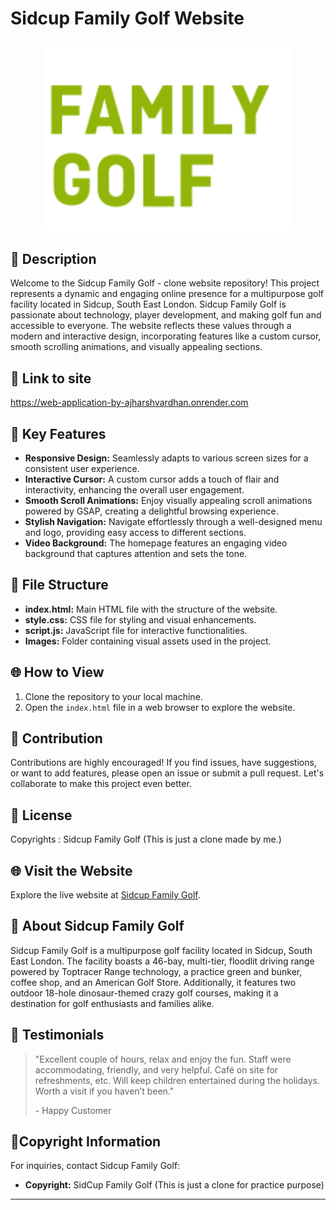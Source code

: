 # Sidcup Family Golf Website

<p align="center">
  <img src="images/logo-white.svg" alt="Project Image" width="400">
</p>



## 🌟 Description

Welcome to the Sidcup Family Golf - clone website repository! This project represents a dynamic and engaging online presence for a multipurpose golf facility located in Sidcup, South East London. Sidcup Family Golf is passionate about technology, player development, and making golf fun and accessible to everyone. The website reflects these values through a modern and interactive design, incorporating features like a custom cursor, smooth scrolling animations, and visually appealing sections.

## 🔗 Link to site

https://web-application-by-ajharshvardhan.onrender.com

## 🚀 Key Features

- **Responsive Design:** Seamlessly adapts to various screen sizes for a consistent user experience.
- **Interactive Cursor:** A custom cursor adds a touch of flair and interactivity, enhancing the overall user engagement.
- **Smooth Scroll Animations:** Enjoy visually appealing scroll animations powered by GSAP, creating a delightful browsing experience.
- **Stylish Navigation:** Navigate effortlessly through a well-designed menu and logo, providing easy access to different sections.
- **Video Background:** The homepage features an engaging video background that captures attention and sets the tone.

## 📁 File Structure

- **index.html:** Main HTML file with the structure of the website.
- **style.css:** CSS file for styling and visual enhancements.
- **script.js:** JavaScript file for interactive functionalities.
- **Images:** Folder containing visual assets used in the project.

## 🌐 How to View

1. Clone the repository to your local machine.
2. Open the `index.html` file in a web browser to explore the website.

## 🤝 Contribution

Contributions are highly encouraged! If you find issues, have suggestions, or want to add features, please open an issue or submit a pull request. Let's collaborate to make this project even better.

## 📄 License

Copyrights : Sidcup Family Golf (This is just a clone made by me.)

## 🌐 Visit the Website

Explore the live website at [Sidcup Family Golf](https://sidcupfamilygolf.com/).

## 📌 About Sidcup Family Golf

Sidcup Family Golf is a multipurpose golf facility located in Sidcup, South East London. The facility boasts a 46-bay, multi-tier, floodlit driving range powered by Toptracer Range technology, a practice green and bunker, coffee shop, and an American Golf Store. Additionally, it features two outdoor 18-hole dinosaur-themed crazy golf courses, making it a destination for golf enthusiasts and families alike.

## 📝 Testimonials

> "Excellent couple of hours, relax and enjoy the fun. Staff were accommodating, friendly, and very helpful. Café on site for refreshments, etc. Will keep children entertained during the holidays. Worth a visit if you haven’t been."
>
> \- Happy Customer

## 🎨Copyright Information

For inquiries, contact Sidcup Family Golf:
- **Copyright:**
SidCup Family Golf (This is just a clone for practice purpose)

---

